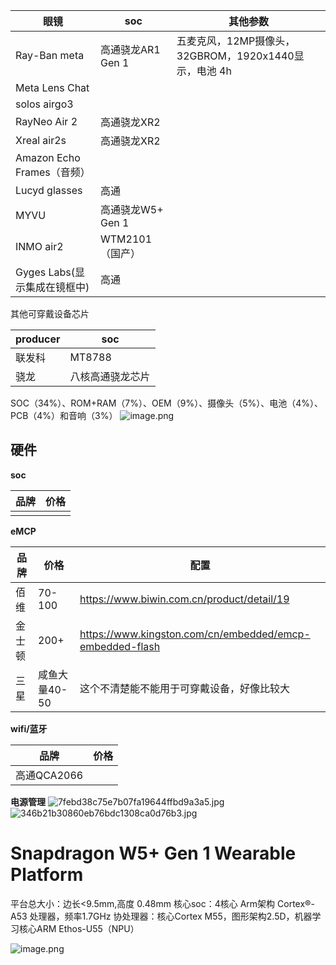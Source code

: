 | 眼镜                     | soc           | 其他参数                                   |
| ---------------------- | ------------- | -------------------------------------- |
| Ray-Ban meta           | 高通骁龙AR1 Gen 1 | 五麦克风，12MP摄像头，32GBROM，1920x1440显示，电池 4h |
| Meta Lens Chat         |               |                                        |
| solos airgo3           |               |                                        |
| RayNeo Air 2           | 高通骁龙XR2       |                                        |
| Xreal air2s            | 高通骁龙XR2       |                                        |
| Amazon Echo Frames（音频） |               |                                        |
| Lucyd glasses          | 高通            |                                        |
| MYVU                   | 高通骁龙W5+ Gen 1 |                                        |
| INMO air2              | WTM2101（国产）   |                                        |
| Gyges Labs(显示集成在镜框中)   | 高通            |                                        |
其他可穿戴设备芯片


| producer | soc      |
| -------- | -------- |
| 联发科      | MT8788   |
| 骁龙       | 八核高通骁龙芯片 |
SOC（34%）、ROM+RAM（7%）、OEM（9%）、摄像头（5%）、电池（4%）、PCB（4%）和音响（3%）
![image.png](https://s2.loli.net/2024/09/20/K9tjrIXhTYCZD5H.png)

## 硬件
**soc**

| 品牌  | 价格  |
| --- | --- |
|     |     |
**eMCP**

| 品牌  | 价格        | 配置                                                       |
| --- | --------- | -------------------------------------------------------- |
| 佰维  | 70-100    | https://www.biwin.com.cn/product/detail/19               |
| 金士顿 | 200+      | https://www.kingston.com/cn/embedded/emcp-embedded-flash |
| 三星  | 咸鱼大量40-50 | 这个不清楚能不能用于可穿戴设备，好像比较大                                    |
**wifi/蓝牙**

| 品牌        | 价格  |
| --------- | --- |
| 高通QCA2066 |     |
**电源管理**
![7febd38c75e7b07fa19644ffbd9a3a5.jpg](https://s2.loli.net/2024/09/24/xb3jdvowYX1rZlM.jpg)
![346b21b30860eb76bdc1308ca0d76b3.jpg](https://s2.loli.net/2024/09/24/ow7Q6YGVdxIEUNW.jpg)

# Snapdragon W5+ Gen 1 Wearable Platform

平台总大小：边长<9.5mm,高度 0.48mm
核心soc：4核心 Arm架构 Cortex®-A53 处理器，频率1.7GHz
协处理器：核心Cortex M55，图形架构2.5D，机器学习核心ARM Ethos-U55（NPU）


![image.png](https://s2.loli.net/2024/09/25/zIZckAOngjX7xR3.png)
